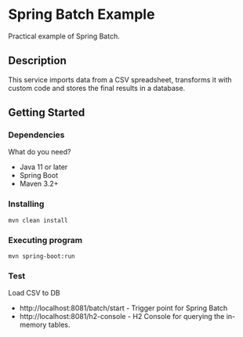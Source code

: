 # Spring Batch Example

Practical example of Spring Batch.

## Description

This service imports data from a CSV spreadsheet, transforms it with custom code and stores the final results in a database.

## Getting Started

### Dependencies 

What do you need?

* Java 11 or later
* Spring Boot
* Maven 3.2+

### Installing

  ```
  mvn clean install
  ```

### Executing program

  ```
  mvn spring-boot:run
  ```

### Test

Load CSV to DB

  * http://localhost:8081/batch/start - Trigger point for Spring Batch
  * http://localhost:8081/h2-console - H2 Console for querying the in-memory tables.
  